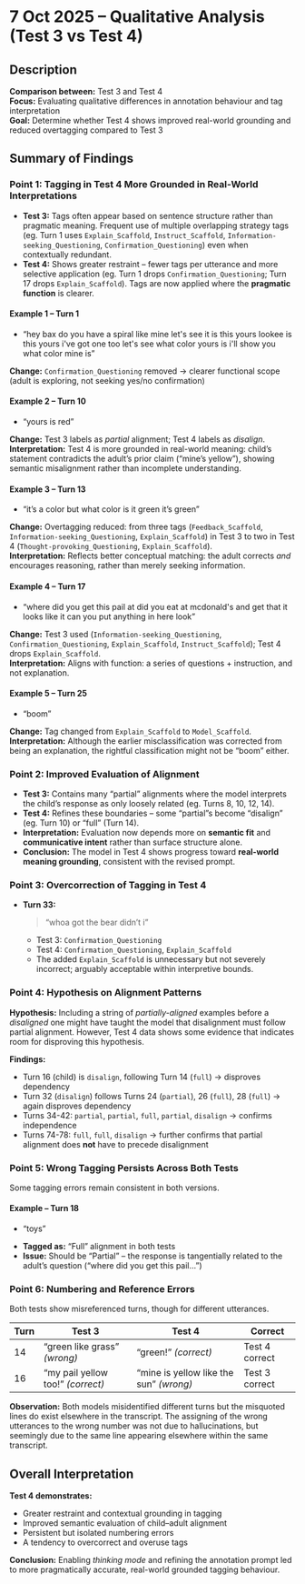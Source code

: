 # 7 Oct 2025 – Qualitative Analysis (Test 3 vs Test 4)

## Description
**Comparison between:** Test 3 and Test 4  
**Focus:** Evaluating qualitative differences in annotation behaviour and tag interpretation  
**Goal:** Determine whether Test 4 shows improved real-world grounding and reduced overtagging compared to Test 3


## Summary of Findings

### Point 1: Tagging in Test 4 More Grounded in Real-World Interpretations
- **Test 3:** Tags often appear based on sentence structure rather than pragmatic meaning.
  Frequent use of multiple overlapping strategy tags (eg. Turn 1 uses `Explain_Scaffold`, `Instruct_Scaffold`, `Information-seeking_Questioning`, `Confirmation_Questioning`) even when contextually redundant.
- **Test 4:** Shows greater restraint – fewer tags per utterance and more selective application (eg. Turn 1 drops `Confirmation_Questioning`; Turn 17 drops `Explain_Scaffold`).
  Tags are now applied where the **pragmatic function** is clearer.

#### Example 1 – Turn 1
* “hey bax do you have a spiral like mine let's see it is this yours lookee is this yours i've got one too let's see what color yours is i'll show you what color mine is”

**Change:** `Confirmation_Questioning` removed → clearer functional scope (adult is exploring, not seeking yes/no confirmation)

#### Example 2 – Turn 10
* “yours is red”

**Change:** Test 3 labels as *partial* alignment; Test 4 labels as *disalign*.  
**Interpretation:** Test 4 is more grounded in real-world meaning: child’s statement contradicts the adult’s prior claim (“mine’s yellow”), showing semantic misalignment rather than incomplete understanding.

#### Example 3 – Turn 13
* “it’s a color but what color is it green it’s green”

**Change:** Overtagging reduced: from three tags (`Feedback_Scaffold`, `Information-seeking_Questioning`, `Explain_Scaffold`) in Test 3 to two in Test 4 (`Thought-provoking_Questioning`, `Explain_Scaffold`).  
**Interpretation:** Reflects better conceptual matching: the adult corrects *and* encourages reasoning, rather than merely seeking information.

#### Example 4 – Turn 17
* “where did you get this pail at did you eat at mcdonald's and get that it looks like it can you put anything in here look”

**Change:** Test 3 used (`Information-seeking_Questioning`, `Confirmation_Questioning`, `Explain_Scaffold`, `Instruct_Scaffold`); Test 4 drops `Explain_Scaffold`.  
**Interpretation:** Aligns with function: a series of questions + instruction, and not explanation.


#### Example 5 – Turn 25
* “boom”

**Change:** Tag changed from `Explain_Scaffold` to `Model_Scaffold`.  
**Interpretation:** Although the earlier misclassification was corrected from being an explanation, the rightful classification might not be “boom” either.


### Point 2: Improved Evaluation of Alignment
- **Test 3:** Contains many “partial” alignments where the model interprets the child’s response as only loosely related (eg. Turns 8, 10, 12, 14).
- **Test 4:** Refines these boundaries – some “partial”s become “disalign” (eg. Turn 10) or “full” (Turn 14).
- **Interpretation:** Evaluation now depends more on **semantic fit** and **communicative intent** rather than surface structure alone.
- **Conclusion:** The model in Test 4 shows progress toward **real-world meaning grounding**, consistent with the revised prompt.


### Point 3: Overcorrection of Tagging in Test 4
- **Turn 33:**
  > “whoa got the bear didn’t i”
  - Test 3: `Confirmation_Questioning`
  - Test 4: `Confirmation_Questioning`, `Explain_Scaffold`
  - The added `Explain_Scaffold` is unnecessary but not severely incorrect; arguably acceptable within interpretive bounds.


### Point 4: Hypothesis on Alignment Patterns
**Hypothesis:** Including a string of *partially-aligned* examples before a *disaligned* one might have taught the model that disalignment must follow partial alignment.
However, Test 4 data shows some evidence that indicates room for disproving this hypothesis.

**Findings:**
- Turn 16 (child) is `disalign`, following Turn 14 (`full`) → disproves dependency
- Turn 32 (`disalign`) follows Turns 24 (`partial`), 26 (`full`), 28 (`full`) → again disproves dependency
- Turns 34-42: `partial`, `partial`, `full`, `partial`, `disalign` → confirms independence
- Turns 74-78: `full`, `full`, `disalign` → further confirms that partial alignment does **not** have to precede disalignment


### Point 5: Wrong Tagging Persists Across Both Tests
Some tagging errors remain consistent in both versions.

#### Example – Turn 18
* “toys”

- **Tagged as:** “Full” alignment in both tests
- **Issue:** Should be “Partial” – the response is tangentially related to the adult’s question (“where did you get this pail…”)


### Point 6: Numbering and Reference Errors
Both tests show misreferenced turns, though for different utterances.

| Turn | Test 3 | Test 4 | Correct |
|------|---------|---------|---------|
| 14 | “green like grass” *(wrong)* | “green!” *(correct)* | Test 4 correct |
| 16 | “my pail yellow too!” *(correct)* | “mine is yellow like the sun” *(wrong)* | Test 3 correct |

**Observation:** 
Both models misidentified different turns but the misquoted lines do exist elsewhere in the transcript. The assigning of the wrong utterances to the wrong number was not due to hallucinations, but seemingly due to the same line appearing elsewhere within the same transcript.


## Overall Interpretation
**Test 4 demonstrates:**
- Greater restraint and contextual grounding in tagging
- Improved semantic evaluation of child–adult alignment
- Persistent but isolated numbering errors
- A tendency to overcorrect and overuse tags

**Conclusion:**
Enabling *thinking mode* and refining the annotation prompt led to more pragmatically accurate, real-world grounded tagging behaviour.
